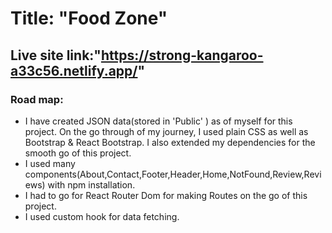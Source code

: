 # Title: "Food Zone"

## Live site link:"https://strong-kangaroo-a33c56.netlify.app/"

### Road map:

<ul>
<li>I have created JSON data(stored in 'Public' ) as of myself for this project. On the go through of my journey, I used plain CSS as well as Bootstrap & React Bootstrap. I also extended my dependencies for the smooth go of this project.</li>
<li> I used many components(About,Contact,Footer,Header,Home,NotFound,Review,Reviews) with npm installation.</li>
<li>I had to go for React Router Dom for making Routes on the go of this project.</li>
<li>I used custom hook for data fetching.</li>
</ul>